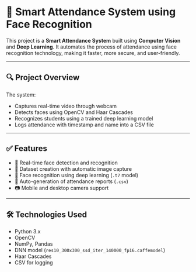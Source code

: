 # 📸 Smart Attendance System using Face Recognition

This project is a **Smart Attendance System** built using **Computer Vision** and **Deep Learning**. It automates the process of attendance using face recognition technology, making it faster, more secure, and user-friendly.

---

## 🔍 Project Overview

The system:
- Captures real-time video through webcam
- Detects faces using OpenCV and Haar Cascades
- Recognizes students using a trained deep learning model
- Logs attendance with timestamp and name into a CSV file

---

## ✅ Features

- 🎯 Real-time face detection and recognition
- 📂 Dataset creation with automatic image capture
- 🧠 Face recognition using deep learning (`.t7` model)
- 📝 Auto-generation of attendance reports (`.csv`)
- 📷 Mobile and desktop camera support

---

## 🛠️ Technologies Used

- Python 3.x
- OpenCV
- NumPy, Pandas
- DNN model (`res10_300x300_ssd_iter_140000_fp16.caffemodel`)
- Haar Cascades
- CSV for logging



